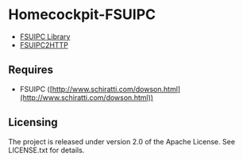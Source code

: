 # Homecockpit-FSUIPC

* [FSUIPC Library](fsuipc/README.md)
* [FSUIPC2HTTP](fsuipc2http/README.md)

## Requires

* FSUIPC ([http://www.schiratti.com/dowson.html](http://www.schiratti.com/dowson.html))

## Licensing

The project is released under version 2.0 of the Apache License. See LICENSE.txt for details.


